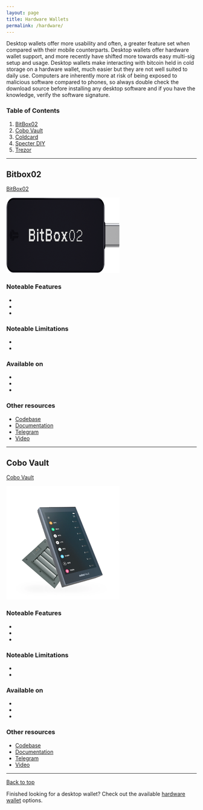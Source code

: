 ```yaml
---
layout: page
title: Hardware Wallets
permalink: /hardware/
---
```


Desktop wallets offer more usability and often, a greater feature set when compared with their mobile counterparts. Desktop wallets offer hardware wallet support, and more recently have shifted more towards easy multi-sig setup and usage. Desktop wallets make interacting with bitcoin held in cold storage on a hardware wallet, much easier but they are not well suited to daily use. Computers are inherently more at risk of being exposed to malicious software compared to phones, so always double check the download source before installing any desktop software and if you have the knowledge, verify the software signature.

### Table of Contents

1.  [BitBox02](#bitbox02)
2.  [Cobo Vault](#cobo-vault)
3.  [Coldcard](#coldcard)
4.  [Specter DIY](#specter-diy)
5.  [Trezor](#lily-wallet)

***

## Bitbox02

[BitBox02](https://shiftcrypto.shop/en/products/bitbox02-bitcoin-only-edition-pre-order-4/#carousel-example-generic) 

<img src="https://raw.githubusercontent.com/BitcoinQnA/bitcoin-wallet-guide/master/images/bixbox02.png" class=responsive width="300" height="200" maxheight="150">

### Noteable Features
* 
* 
* 

### Noteable Limitations
* 
*

### Available on
* 
* 
* 

### Other resources
* [Codebase](https://github.com/digitalbitbox)
* [Documentation](https://guides.shiftcrypto.ch/bitbox02/)
* [Telegram](https://t.me/bitboxwallet)
* [Video](https://youtu.be/6D4FgJo3j64)

***

## Cobo Vault

[Cobo Vault](https://cobo.com/hardware-wallet) 

<img src="https://raw.githubusercontent.com/BitcoinQnA/bitcoin-wallet-guide/master/images/bf9c0f5c221b19710b0087681e04edbe_1800x1800.png" class=responsive width="300" height="300" maxheight="300">

### Noteable Features
* 
* 
* 

### Noteable Limitations
* 
*

### Available on
* 
* 
* 

### Other resources
* [Codebase](https://github.com/CoboVault)
* [Documentation](https://support.cobo.com/hc/en-us?_ga=2.12272180.1269757555.1604699964-1206828469.1601048761)
* [Telegram](https://t.me/CoboVault)
* [Video](https://youtu.be/JnRjvZKulrA)

***

 <a href="#top">Back to top</a>

Finished looking for a desktop wallet? Check out the available [hardware wallet](/hardware) options.
